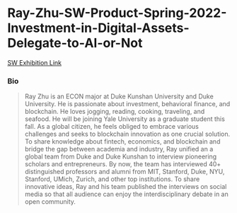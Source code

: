 # Ray-Zhu-SW-Product-Spring-2022-Investment-in-Digital-Assets-Delegate-to-AI-or-Not

[SW Exhibition Link](https://swce.dukekunshan.edu.cn/projects/investment-in-digital-assets-delegate-to-ai-or-not/)

### Bio
> Ray Zhu is an ECON major at Duke Kunshan University and Duke University. He is passionate about investment, behavioral finance, and blockchain. He loves jogging, reading, cooking, traveling, and seafood. He will be joining Yale University as a graduate student this fall. As a global citizen, he feels obliged to embrace various challenges and seeks to blockchain innovation as one crucial solution. To share knowledge about fintech, economics, and blockchain and bridge the gap between academia and industry, Ray unified an a global team from Duke and Duke Kunshan to interview pioneering scholars and entrepreneurs. By now, the team has interviewed 40+ distinguished professors and alumni from MIT, Stanford, Duke, NYU, Stanford, UMich, Zurich, and other top institutions. To share innovative ideas, Ray and his team published the interviews on social media so that all audience can enjoy the interdisciplinary debate in an open community.
